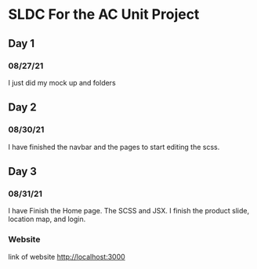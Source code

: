 # SLDC For the AC Unit Project




## Day 1 
### 08/27/21

I just did my mock up and folders

## Day 2
### 08/30/21


I have finished the navbar and the pages to start editing the scss.

## Day 3
### 08/31/21

I have Finish the Home page. The SCSS and JSX. I finish the product slide, location map, and login.


### Website

link of website  [http://localhost:3000](http://localhost:3000) 

